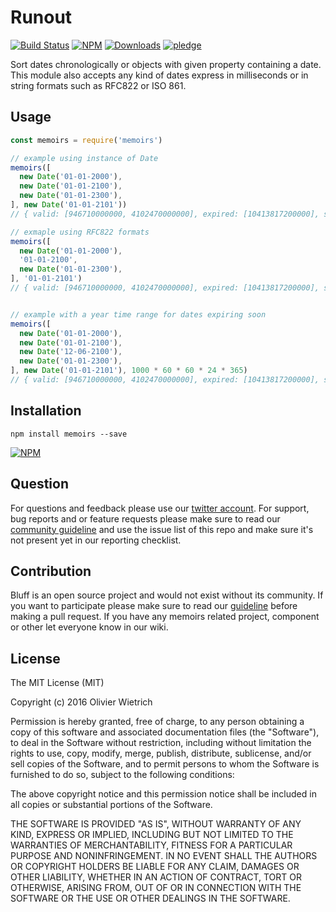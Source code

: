 # Runout

  [![Build Status](https://travis-ci.org/bredele/memoirs.svg?branch=master)](https://travis-ci.org/bredele/memoirs)
  [![NPM](https://img.shields.io/npm/v/memoirs.svg)](https://www.npmjs.com/package/memoirs)
  [![Downloads](https://img.shields.io/npm/dm/memoirs.svg)](http://npm-stat.com/charts.html?package=memoirs)
  [![pledge](https://bredele.github.io/contributing-guide/community-pledge.svg)](https://github.com/bredele/contributing-guide/blob/master/guidelines.md)

Sort dates chronologically or objects with given property containing a date. This module also accepts any kind of dates express in milliseconds or in string formats such as RFC822 or ISO 861.

## Usage

```js
const memoirs = require('memoirs')

// example using instance of Date
memoirs([
  new Date('01-01-2000'),
  new Date('01-01-2100'),
  new Date('01-01-2300'),
], new Date('01-01-2101'))
// { valid: [946710000000, 4102470000000], expired: [10413817200000], soon: []}

// exmaple using RFC822 formats
memoirs([
  new Date('01-01-2000'),
  '01-01-2100',
  new Date('01-01-2300'),
], '01-01-2101')
// { valid: [946710000000, 4102470000000], expired: [10413817200000], soon: []}


// example with a year time range for dates expiring soon
memoirs([
  new Date('01-01-2000'),
  new Date('01-01-2100'),
  new Date('12-06-2100'),
  new Date('01-01-2300'),
], new Date('01-01-2101'), 1000 * 60 * 60 * 24 * 365)
// { valid: [946710000000, 4102470000000], expired: [10413817200000], soon: [4102470000000, 4131759600000]}


```

## Installation

```shell
npm install memoirs --save
```

[![NPM](https://nodei.co/npm/memoirs.png)](https://nodei.co/npm/memoirs/)


## Question

For questions and feedback please use our [twitter account](https://twitter.com/bredeleca). For support, bug reports and or feature requests please make sure to read our
<a href="https://github.com/bredele/contributing-guide/blob/master/guidelines.md" target="_blank">community guideline</a> and use the issue list of this repo and make sure it's not present yet in our reporting checklist.

## Contribution

Bluff is an open source project and would not exist without its community. If you want to participate please make sure to read our <a href="https://github.com/bredele/contributing-guide/blob/master/guidelines.md" target="_blank">guideline</a> before making a pull request. If you have any memoirs related project, component or other let everyone know in our wiki.

## License

The MIT License (MIT)

Copyright (c) 2016 Olivier Wietrich

Permission is hereby granted, free of charge, to any person obtaining a copy
of this software and associated documentation files (the "Software"), to deal
in the Software without restriction, including without limitation the rights
to use, copy, modify, merge, publish, distribute, sublicense, and/or sell
copies of the Software, and to permit persons to whom the Software is
furnished to do so, subject to the following conditions:

The above copyright notice and this permission notice shall be included in all
copies or substantial portions of the Software.

THE SOFTWARE IS PROVIDED "AS IS", WITHOUT WARRANTY OF ANY KIND, EXPRESS OR
IMPLIED, INCLUDING BUT NOT LIMITED TO THE WARRANTIES OF MERCHANTABILITY,
FITNESS FOR A PARTICULAR PURPOSE AND NONINFRINGEMENT. IN NO EVENT SHALL THE
AUTHORS OR COPYRIGHT HOLDERS BE LIABLE FOR ANY CLAIM, DAMAGES OR OTHER
LIABILITY, WHETHER IN AN ACTION OF CONTRACT, TORT OR OTHERWISE, ARISING FROM,
OUT OF OR IN CONNECTION WITH THE SOFTWARE OR THE USE OR OTHER DEALINGS IN THE
SOFTWARE.
